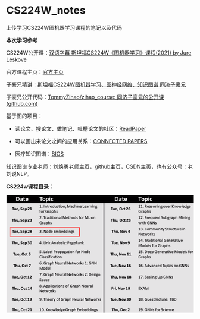# CS224W_notes

上传学习CS224W图机器学习课程的笔记以及代码

**本次学习参考**

CS224W公开课：[双语字幕 斯坦福CS224W《图机器学习》课程(2021) by Jure Leskove](https://www.bilibili.com/video/BV1RZ4y1c7Co?vd_source=55755af81e9ec7ae17d639fb86860235)

官方课程主页：[官方主页](https://web.stanford.edu/class/cs224w)

子豪兄精讲：[斯坦福CS224W图机器学习、图神经网络、知识图谱 同济子豪兄](https://www.bilibili.com/video/BV1pR4y1S7GA?vd_source=55755af81e9ec7ae17d639fb86860235)

子豪兄公开代码：[TommyZihao/zihao_course: 同济子豪兄的公开课 (github.com)](https://github.com/TommyZihao/zihao_course)

基于图的项目：

- 读论文、搜论文、做笔记、吐槽论文的社区：[ReadPaper](https://readpaper.com/)

- 可以画出来论文之间的应用关系：[CONNECTED PAPERS](https://www.connectedpapers.com/)

- 医疗知识图谱：[BIOS](https://bios.idea.edu.cn/)

知识图谱专业老师：刘焕勇老师[主页](https://liuhuanyong.github.io/)，[github主页](https://github.com/liuhuanyong)，[CSDN主页](https://blog.csdn.net/lhy2014)，也有公众号：老刘说NLP。

**CS224w课程目录：**

<img src="./images/image-20230214121320067.png" alt="image-20230214121320067" style="zoom:80%;margin-left:0px;" />
